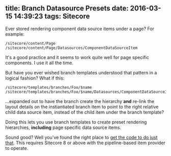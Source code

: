 title: Branch Datasource Presets
date: 2016-03-15 14:39:23
tags: Sitecore
---

Ever stored rendering component data source items under a page? For example:

	/sitecore/content/Page
	/sitecore/content/Page/Datasources/ComponentDataSourceItem

It's a good practice and it seems to work quite well for page specific components. I use it all the time.

But have you ever wished branch templates understood that pattern in a logical fashion? What if this:

	/sitecore/templates/branches/Foo/$name
	/sitecore/templates/branches/Foo/$name/Datasources/ComponentDataSourceItem

...expanded out to have the branch create the hierarchy __and__ re-link the layout details on the instiantiated branch item to point to the right relative child data source item, instead of the child item under the branch template?

Doing this lets you use branch templates to create preset rendering hierarchies, __including__ page specific data source items.

Sound good? Well you've found the right place to [get the code to do just that](https://github.com/kamsar/BranchPresets). This requires Sitecore 8 or above with the pipeline-based item provider to operate.